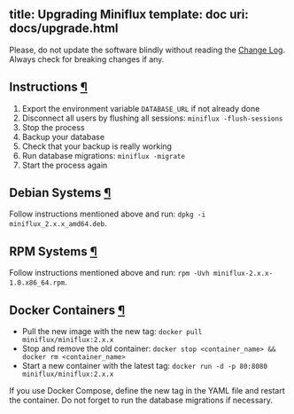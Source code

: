 title: Upgrading Miniflux
template: doc
uri: docs/upgrade.html
---
<div class="warning">
Please, do not update the software blindly without reading the <a href="https://github.com/miniflux/miniflux/blob/master/ChangeLog">Change Log</a>.
Always check for breaking changes if any.
</div>

<h2 id="instructions">Instructions <a class="anchor" href="#instructions" title="Permalink">¶</a></h2>

1. Export the environment variable `DATABASE_URL` if not already done
2. Disconnect all users by flushing all sessions: `miniflux -flush-sessions`
3. Stop the process
4. Backup your database
5. Check that your backup is really working
6. Run database migrations: `miniflux -migrate`
7. Start the process again

<h2 id="deb">Debian Systems <a class="anchor" href="#deb" title="Permalink">¶</a></h2>

Follow instructions mentioned above and run: `dpkg -i miniflux_2.x.x_amd64.deb`.

<h2 id="rpm">RPM Systems <a class="anchor" href="#rpm" title="Permalink">¶</a></h2>

Follow instructions mentioned above and run: `rpm -Uvh miniflux-2.x.x-1.0.x86_64.rpm`.

<h2 id="docker">Docker Containers <a class="anchor" href="#docker" title="Permalink">¶</a></h2>

- Pull the new image with the new tag: `docker pull miniflux/miniflux:2.x.x`
- Stop and remove the old container: `docker stop <container_name> && docker rm <container_name>`
- Start a new container with the latest tag: `docker run -d -p 80:8080 miniflux/miniflux:2.x.x`

If you use Docker Compose, define the new tag in the YAML file and restart the container.
Do not forget to run the database migrations if necessary.
